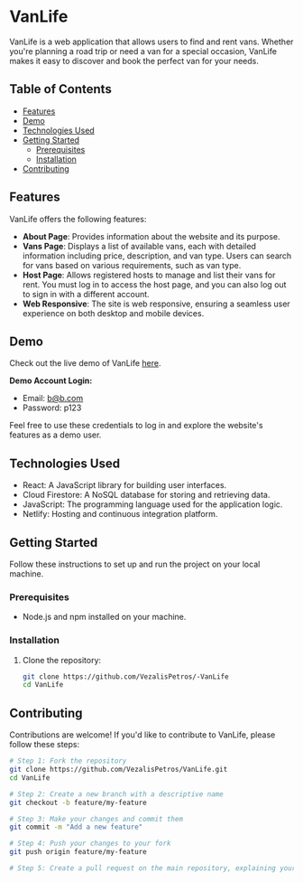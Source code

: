 # VanLife

VanLife is a web application that allows users to find and rent vans. Whether you're planning a road trip or need a van for a special occasion, VanLife makes it easy to discover and book the perfect van for your needs.

## Table of Contents
- [Features](#features)
- [Demo](#demo)
- [Technologies Used](#technologies-used)
- [Getting Started](#getting-started)
  - [Prerequisites](#prerequisites)
  - [Installation](#installation)
- [Contributing](#contributing)

## Features
VanLife offers the following features:

- **About Page**: Provides information about the website and its purpose.
- **Vans Page**: Displays a list of available vans, each with detailed information including price, description, and van type. Users can search for vans based on various requirements, such as van type.
- **Host Page**: Allows registered hosts to manage and list their vans for rent. You must log in to access the host page, and you can also log out to sign in with a different account.
- **Web Responsive**: The site is web responsive, ensuring a seamless user experience on both desktop and mobile devices.

## Demo
Check out the live demo of VanLife [here](https://dashing-florentine-40476b.netlify.app/).

**Demo Account Login:**
- Email: b@b.com
- Password: p123

Feel free to use these credentials to log in and explore the website's features as a demo user.

## Technologies Used
- React: A JavaScript library for building user interfaces.
- Cloud Firestore: A NoSQL database for storing and retrieving data.
- JavaScript: The programming language used for the application logic.
- Netlify: Hosting and continuous integration platform.

## Getting Started
Follow these instructions to set up and run the project on your local machine.

### Prerequisites
- Node.js and npm installed on your machine.

### Installation
1. Clone the repository:
   ```bash
   git clone https://github.com/VezalisPetros/-VanLife   
   cd VanLife

## Contributing
Contributions are welcome! If you'd like to contribute to VanLife, please follow these steps:

```bash
# Step 1: Fork the repository
git clone https://github.com/VezalisPetros/VanLife.git
cd VanLife

# Step 2: Create a new branch with a descriptive name
git checkout -b feature/my-feature

# Step 3: Make your changes and commit them
git commit -m "Add a new feature"

# Step 4: Push your changes to your fork
git push origin feature/my-feature

# Step 5: Create a pull request on the main repository, explaining your changes


   
  

